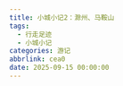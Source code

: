 ```yaml
---
title: 小城小记2：滁州、马鞍山
tags:
  - 行走足迹
  - 小城小记
categories: 游记
abbrlink: cea0
date: 2025-09-15 00:00:00
---
```

